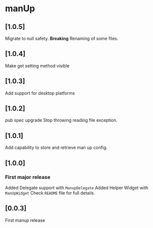 # manUp

## [1.0.5]

Migrate to null safety.
**Breaking** Renaming of some files.

## [1.0.4]

Make get setting method visible

## [1.0.3]

Add support for desktop platforms

## [1.0.2]

pub spec upgrade
Stop throwing reading file exception.

## [1.0.1]

Add capability to store and retrieve man up config.

## [1.0.0]

### First major release

Added Delegate support with `ManupDelegate`
Added Helper Widget with `ManUpWidget`
Check `README` file for full details.

## [0.0.3]

First manup release
